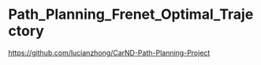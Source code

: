 # Path_Planning_Frenet_Optimal_Trajectory

https://github.com/lucianzhong/CarND-Path-Planning-Project

